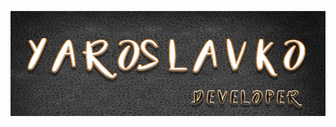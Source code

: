 [![Header](https://github.com/kutsmyda/kutsmyda/blob/main/assets/avatarn1.png)](https://www.facebook.com/slava.slaa/)
